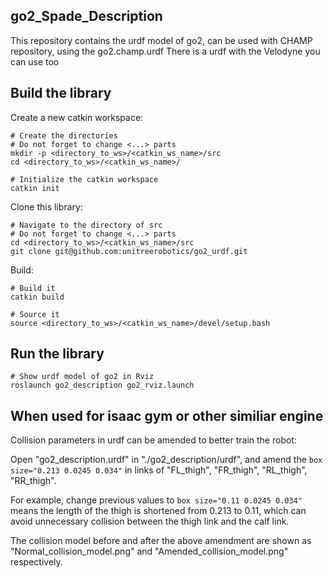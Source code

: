 ## go2_Spade_Description
This repository contains the urdf model of go2, can be used with CHAMP repository, using the go2.champ.urdf
There is a urdf with the Velodyne you can use too


## Build the library
Create a new catkin workspace:
```
# Create the directories
# Do not forget to change <...> parts
mkdir -p <directory_to_ws>/<catkin_ws_name>/src
cd <directory_to_ws>/<catkin_ws_name>/

# Initialize the catkin workspace
catkin init
```

Clone this library:
```
# Navigate to the directory of src
# Do not forget to change <...> parts
cd <directory_to_ws>/<catkin_ws_name>/src
git clone git@github.com:unitreerobotics/go2_urdf.git
```

Build:
```
# Build it
catkin build

# Source it
source <directory_to_ws>/<catkin_ws_name>/devel/setup.bash
```



## Run the library
```
# Show urdf model of go2 in Rviz
roslaunch go2_description go2_rviz.launch

```

## When used for isaac gym or other similiar engine 

Collision parameters in urdf can be amended to better train the robot:

Open "go2_description.urdf" in "./go2_description/urdf",
and amend the ` box size="0.213 0.0245 0.034" ` in links of "FL_thigh", "FR_thigh", "RL_thigh", "RR_thigh".

For example, change previous values to ` box size="0.11 0.0245 0.034" ` means the length of the thigh is shortened from 0.213 to 0.11, which can avoid unnecessary collision between the thigh link and the calf link. 

The collision model before and after the above amendment are shown as "Normal_collision_model.png" and "Amended_collision_model.png" respectively.


